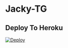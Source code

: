 # Jacky-TG

## Deploy To Heroku

<a href="https://heroku.com/deploy?template=https://github.com/Mr-BUG-TG/Jacky-TG/pulls"> <img src="https://www.herokucdn.com/deploy/button.svg" alt="Deploy"></a>




